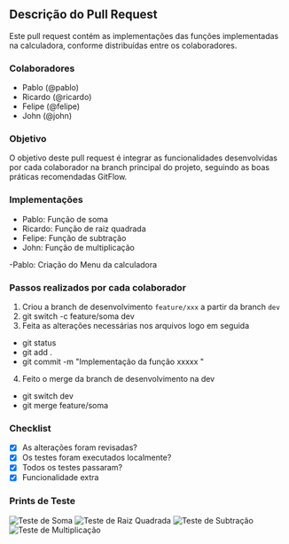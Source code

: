 ## Descrição do Pull Request

Este pull request contém as implementações das funções implementadas na calculadora, conforme distribuídas entre os colaboradores.

### Colaboradores

- Pablo (@pablo)
- Ricardo (@ricardo)
- Felipe (@felipe)
- John (@john)

### Objetivo

O objetivo deste pull request é integrar as funcionalidades desenvolvidas por cada colaborador na branch principal do projeto, seguindo as boas práticas recomendadas GitFlow.

### Implementações

- Pablo: Função de soma
- Ricardo: Função de raiz quadrada
- Felipe: Função de subtração
- John: Função de multiplicação

-Pablo: Criação do Menu da calculadora

### Passos realizados por cada colaborador

1. Criou a branch de desenvolvimento `feature/xxx` a partir da branch `dev`
2. git switch -c feature/soma dev
3. Feita as alterações necessárias nos arquivos logo em seguida

- git status
- git add .
- git commit -m "Implementação da função xxxxx "

4. Feito o merge da branch de desenvolvimento na dev

- git switch dev
- git merge feature/soma

### Checklist

- [x] As alterações foram revisadas?
- [x] Os testes foram executados localmente?
- [x] Todos os testes passaram?
- [x] Funcionalidade extra

### Prints de Teste

![Teste de Soma](/imagens/funcao_soma.png)
![Teste de Raiz Quadrada](/imagens/funcao_raiz.png)
![Teste de Subtração](/imagens/funcao_sub.png)
![Teste de Multiplicação](/imagens/funcao_mult.png)
